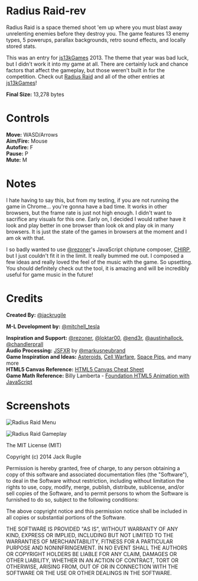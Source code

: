 # Radius Raid-rev # 

Radius Raid is a space themed shoot 'em up where you must blast away unrelenting enemies before they destroy you. The game features 13 enemy types, 5 powerups, parallax backgrounds, retro sound effects, and locally stored stats.

This was an entry for [js13kGames](http://js13kgames.com) 2013. The theme that year was bad luck, but I didn't work it into my game at all. There are certainly luck and chance factors that affect the gameplay, but those weren't built in for the competition. Check out [Radius Raid](http://js13kgames.com/entries/radius-raid) and all of the other entries at [js13kGames](http://js13kgames.com/entries)!

**Final Size:** 13,278 bytes

# Controls #
**Move:** WASD/Arrows  
**Aim/Fire:** Mouse  
**Autofire:** F  
**Pause:** P  
**Mute:** M

# Notes #
I hate having to say this, but from my testing, if you are not running the game in Chrome... you're gonna have a bad time. It works in other browsers, but the frame rate is just not high enough. I didn't want to sacrifice any visuals for this one. Early on, I decided I would rather have it look and play better in one browser than look ok and play ok in many browsers. It is just the state of the games in browsers at the moment and I am ok with that.

I so badly wanted to use [@rezoner](https://twitter.com/rezoner)'s JavaScript chiptune composer, [CHIRP](http://chirp.rezoner.net/), but I just couldn't fit it in the limit. It really bummed me out. I composed a few ideas and really loved the feel of the music with the game. So upsetting. You should definitely check out the tool, it is amazing and will be incredibly useful for game music in the future!


# Credits #

**Created By:** [@jackrugile](https://twitter.com/jackrugile)

**M-L Development by:** [@mitchell_tesla](https://twitter.com/mitchell_tesla)
  
**Inspiration and Support:** [@rezoner](https://twitter.com/rezoner), [@loktar00](https://twitter.com/loktar00), [@end3r](https://twitter.com/end3r), [@austinhallock](https://twitter.com/austinhallock), [@chandlerprall](https://twitter.com/chandlerprall)  
**Audio Processing:** [JSFXR](https://github.com/mneubrand/jsfxr) by [@markusneubrand](https://twitter.com/markusneubrand)  
**Game Inspiration and Ideas:** [Asteroids](http://www.atari.com/arcade/asteroids), [Cell Warfare](http://armorgames.com/play/3204/cell-warfare), [Space Pips](http://armorgames.com/play/3097/space-pips), and many more  
**HTML5 Canvas Reference:** [HTML5 Canvas Cheat Sheet](https://simon.html5.org/dump/html5-canvas-cheat-sheet.html)  
**Game Math Reference:** Billy Lamberta - [Foundation HTML5 Animation with JavaScript](http://lamberta.github.io/html5-animation/)

# Screenshots #
![Radius Raid Menu](http://jackrugile.com/radius-raid/images/menu-screenshot.png "Radius Raid Menu")

![Radius Raid Gameplay](http://jackrugile.com/radius-raid/images/gameplay-screenshot.png "Radius Raid Gameplay")


The MIT License (MIT)

Copyright (c) 2014 Jack Rugile

Permission is hereby granted, free of charge, to any person obtaining a copy of
this software and associated documentation files (the "Software"), to deal in
the Software without restriction, including without limitation the rights to
use, copy, modify, merge, publish, distribute, sublicense, and/or sell copies of
the Software, and to permit persons to whom the Software is furnished to do so,
subject to the following conditions:

The above copyright notice and this permission notice shall be included in all
copies or substantial portions of the Software.

THE SOFTWARE IS PROVIDED "AS IS", WITHOUT WARRANTY OF ANY KIND, EXPRESS OR
IMPLIED, INCLUDING BUT NOT LIMITED TO THE WARRANTIES OF MERCHANTABILITY, FITNESS
FOR A PARTICULAR PURPOSE AND NONINFRINGEMENT. IN NO EVENT SHALL THE AUTHORS OR
COPYRIGHT HOLDERS BE LIABLE FOR ANY CLAIM, DAMAGES OR OTHER LIABILITY, WHETHER
IN AN ACTION OF CONTRACT, TORT OR OTHERWISE, ARISING FROM, OUT OF OR IN
CONNECTION WITH THE SOFTWARE OR THE USE OR OTHER DEALINGS IN THE SOFTWARE.
